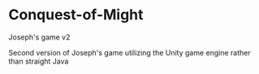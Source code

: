 # Conquest-of-Might
Joseph's game v2

Second version of Joseph's game utilizing the Unity game engine rather than straight Java
